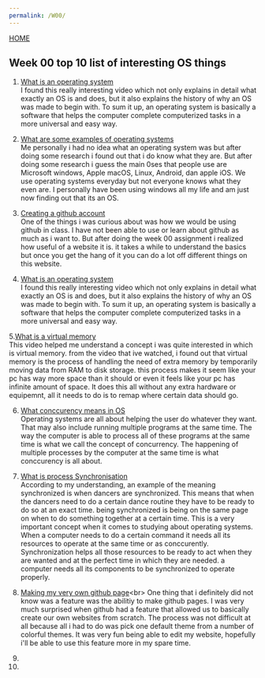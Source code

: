 ```yaml
---
permalink: /W00/
---
```

[HOME](../)
 
 ## Week 00 top 10 list of interesting OS things
 
 1. [What is an operating system](https://www.youtube.com/watch?v=26QPDBe-NB8&ab_channel=CrashCourse)<br>
I found this really interesting video which not only explains in detail what exactly an OS is and does, but it also explains the history of why an OS was made to begin with. To sum it up, an operating system is basically a software that helps the computer complete computerized tasks in a more universal and easy way.
 
 2. [What are some examples of operating systems](https://smallbusiness.chron.com/five-common-operating-systems-28217.html)<br>
Me personally i had no idea what an operating system was but after doing some research i found out that i do know what they are. But after doing some research i guess the main 0ses that people use are Microsoft windows, Apple macOS, Linux, Android, dan apple iOS. We use operating systems everyday but not everyone knows what they even are. I personally have been using windows all my life and am just now finding out that its an OS.
 
  3. [Creating a github account](https://www.wikihow.com/Create-an-Account-on-GitHub)<br>
One of the things i was curious about was how we would be using github in class. I have not been able to use or learn about github as much as i want to. But after doing the week 00 assignment i realized how useful of a website it is. it takes a while to understand the basics but once you get the hang of it you can do a lot off different things on this website.
 
 4. [What is an operating system](https://www.youtube.com/watch?v=26QPDBe-NB8&ab_channel=CrashCourse)<br>
I found this really interesting video which not only explains in detail what exactly an OS is and does, but it also explains the history of why an OS was made to begin with. To sum it up, an operating system is basically a software that helps the computer complete computerized tasks in a more universal and easy way.
 
 5.[What is a virtual memory](https://computer.howstuffworks.com/virtual-memory.htm)<br>
This video helped me understand a concept i was quite interested in which is virtual memory. from the video that ive watched, i found out that virtual memory is the process of handling the need of extra memory by temporarily moving data from RAM to disk storage. this process makes it seem like your pc has way more space than it should or even it feels like your pc has infinite amount of space. It does this all without any extra hardware or equipemnt, all it needs to do is to remap where certain data should go. 
 
 6. [What conccurency means in OS](https://www.ibm.com/support/knowledgecenter/zosbasics/com.ibm.zos.zconcepts/zconc_interrupts.htm)<br>
 Operating systems are all about helping the user do whatever they want. That may also include running multiple programs at the same time. The way the computer is able to process all of these programs at the same time is what we call the concept of concurrency. The happening of multiple processes by the computer at the same time is what conccurency is all about.
 
 7.  [What is process Synchronisation](https://link.springer.com/chapter/10.1007/0-306-46976-6_7)<br>
 According to my understanding, an example of the meaning synchronized is when dancers are synchronized. This means that when the dancers need to do a certain dance routine they have to be ready to do so at an exact time. being synchronized is being on the same page on when to do something together at a certain time. This is a very important concept when it comes to studying about operating systems. When a computer needs to do a certain command it needs all its resources to operate at the same time or as conccurently. Synchronization helps all those resources to be ready to act when they are wanted and at the perfect time in which they are needed. a computer needs all its components to be synchronized to operate properly.
 
 
 8. [Making my very own github page](https://guides.github.com/features/pages/#:~:text=Create%20Your%20Website,-Once%20you've&text=On%20the%20new%20repository%20screen,name%20to%20generate%20your%20website.&text=If%20you%20scroll%20down%20on,process%20of%20creating%20your%20site.)<br>
 One thing that i definitely did not know was a feature was the abilitiy to make github pages. I was very much surprised when github had a feature that allowed us to basically create our own websites from scratch. The process was not difficult at all because all i had to do was pick one default theme from a number of colorful themes. It was very fun being able to edit my website, hopefully i'll be able to use this feature more in my spare time.
 
 9.
 
 10.

